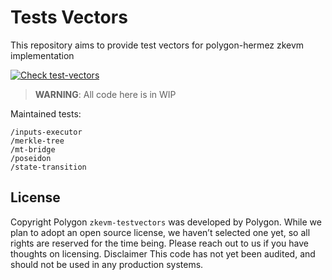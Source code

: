 # Tests Vectors
This repository aims to provide test vectors for polygon-hermez zkevm implementation

[![Check test-vectors](https://github.com/0xPolygonHermez/zkevm-testvectors/actions/workflows/main.yaml/badge.svg)](https://github.com/0xPolygonHermez/zkevm-testvectors/actions/workflows/main.yaml)

> **WARNING**: All code here is in WIP

Maintained tests:

```
/inputs-executor
/merkle-tree
/mt-bridge
/poseidon
/state-transition
```

## License
Copyright
Polygon `zkevm-testvectors` was developed by Polygon. While we plan to adopt an open source license, we haven’t selected one yet, so all rights are reserved for the time being. Please reach out to us if you have thoughts on licensing.
Disclaimer
This code has not yet been audited, and should not be used in any production systems.